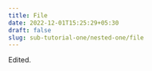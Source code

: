 ```yaml
---
title: File
date: 2022-12-01T15:25:29+05:30
draft: false
slug: sub-tutorial-one/nested-one/file
---
```

E﻿dited.